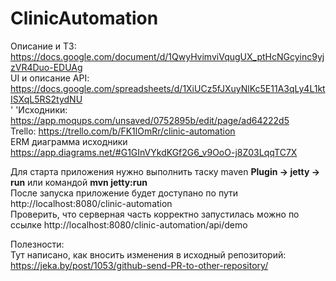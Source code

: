 # ClinicAutomation

Описание и ТЗ: https://docs.google.com/document/d/1QwyHvimviVqugUX_ptHcNGcyinc9yjzVR4Duo-EDUAg <br>
UI и описание API: https://docs.google.com/spreadsheets/d/1XiUCz5fJXuyNlKc5E11A3qLy4L1ktISXqL5RS2tydNU <br>
'    'Исходники: https://app.moqups.com/unsaved/0752895b/edit/page/ad64222d5<br>
Trello: https://trello.com/b/FK1lOmRr/clinic-automation <br>
ERM диаграмма исходники https://app.diagrams.net/#G1GInVYkdKGf2G6_v9OoO-j8Z03LqqTC7X <br>

Для старта приложения нужно выполнить таску maven <b>Plugin -> jetty -> run</b> или командой <b>mvn jetty:run</b> <br>
После запуска приложение будет доступано по пути http://localhost:8080/clinic-automation <br>
Проверить, что серверная часть корректно запустилась можно по ссылке http://localhost:8080/clinic-automation/api/demo <br>


Полезности:<br>
Тут написано, как вносить изменения в исходный репозиторий: <br>
https://jeka.by/post/1053/github-send-PR-to-other-repository/
